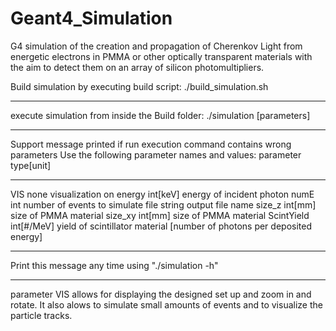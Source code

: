 # Geant4_Simulation

G4 simulation of the creation and propagation of Cherenkov Light from energetic electrons in PMMA or other optically transparent materials with the aim to detect them on an array of silicon photomultipliers. 

Build simulation by executing build script:
./build_simulation.sh

---

execute simulation from inside the Build folder:
./simulation [parameters]

---

Support message printed if run execution command contains wrong parameters
Use the following parameter names and values:
parameter	type[unit]
---		---
VIS		none		visualization on
energy		int[keV]	energy of incident photon
numE		int		number of events to simulate
file		string		output file name
size_z		int[mm]	size of PMMA material
size_xy	int[mm]	size of PMMA material
ScintYield	int[#/MeV]	yield of scintillator material [number of photons per deposited energy]
---		---
Print this message any time using "./simulation -h"

---

parameter VIS allows for displaying the designed set up and zoom in and rotate. It also alows to simulate small amounts of events and to visualize the particle tracks.

